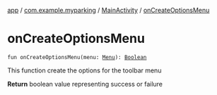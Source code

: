[app](../../index.md) / [com.example.myparking](../index.md) / [MainActivity](index.md) / [onCreateOptionsMenu](./on-create-options-menu.md)

# onCreateOptionsMenu

`fun onCreateOptionsMenu(menu: `[`Menu`](https://developer.android.com/reference/android/view/Menu.html)`): `[`Boolean`](https://kotlinlang.org/api/latest/jvm/stdlib/kotlin/-boolean/index.html)

This function create the options for the toolbar menu

**Return**
boolean value representing success or failure

